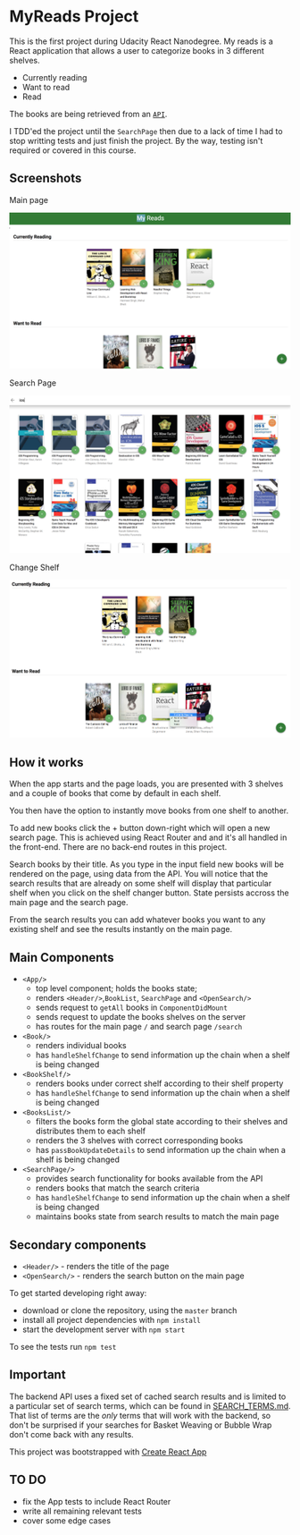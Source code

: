 # MyReads Project

This is the first project during Udacity React Nanodegree. My reads is a React application that allows a user to categorize books in 3 different shelves.

* Currently reading
* Want to read
* Read

The books are being retrieved from an [`API`](https://reactnd-books-api.udacity.com).

I TDD'ed the project until the `SearchPage` then due to a lack of time I had to stop writting tests and just finish the project. By the way, testing isn't required or covered in this course.

## Screenshots

Main page

![MyReadsMainPage](./src/screenshots/MyReadsHome.png "Main Page")

Search Page

![MyReadsSearch](./src/screenshots/MyReadsSearch.png "Search Page")

Change Shelf

![MyReadsShelf](./src/screenshots/MyReadsShelf.png "Change Shelf")


## How it works

When the app starts and the page loads, you are presented with 3 shelves and a couple of books that come by default in each shelf.

You then have the option to instantly move books from one shelf to another. 

To add new books click the + button down-right which will open a new search page. This is achieved using React Router and and it's all handled in the front-end. There are no back-end routes in this project.

Search books by their title. As you type in the input field new books will be rendered on the page, using data from the API. You will notice that the search results that are already on some shelf will display that particular shelf when you click on the shelf changer button. State persists accross the main page and the search page.

From the search results you can add whatever books you want to any existing shelf and see the results instantly on the main page.



## Main Components

* `<App/>`
    * top level component; holds the books state;
    * renders  `<Header/>`,`BookList`, `SearchPage` and `<OpenSearch/>`
    * sends request to `getAll` books in `ComponentDidMount`
    * sends request to update the books shelves on the server
    * has routes for the main page `/` and search page  `/search` 
* `<Book/>`
    * renders individual books
    * has `handleShelfChange` to send information up the chain when a shelf is being changed
* `<BookShelf/>`
    * renders books under correct shelf according to their shelf property
    * has `handleShelfChange` to send information up the chain when a shelf is being changed
* `<BooksList/>`
    * filters the books form the global state according to their shelves and distributes them to each shelf
    * renders the 3 shelves with correct corresponding books
     * has `passBookUpdateDetails` to send information up the chain when a shelf is being changed
* `<SearchPage/>` 
    * provides search functionality for books available from the API
    * renders books that match the search criteria
    * has `handleShelfChange` to send information up the chain when a shelf is being changed
    * maintains books state from search results to match the main page 

## Secondary components

* `<Header/>` - renders the title of the page
* `<OpenSearch/>` - renders the search button on the main page


To get started developing right away:

* download or clone the repository, using the `master` branch
* install all project dependencies with `npm install`
* start the development server with `npm start`

To see the tests run `npm test`

## Important
The backend API uses a fixed set of cached search results and is limited to a particular set of search terms, which can be found in [SEARCH_TERMS.md](SEARCH_TERMS.md). That list of terms are the _only_ terms that will work with the backend, so don't be surprised if your searches for Basket Weaving or Bubble Wrap don't come back with any results.

This project was bootstrapped with [Create React App](https://github.com/facebookincubator/create-react-app)

## TO DO

* fix the App tests to include React Router
* write all remaining relevant tests
* cover some edge cases


